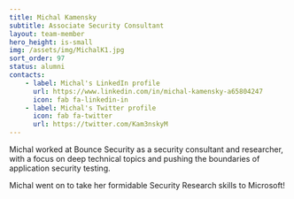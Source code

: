 ```yaml
---
title: Michal Kamensky
subtitle: Associate Security Consultant
layout: team-member
hero_height: is-small
img: /assets/img/MichalK1.jpg
sort_order: 97
status: alumni
contacts:
    - label: Michal's LinkedIn profile
      url: https://www.linkedin.com/in/michal-kamensky-a65804247
      icon: fab fa-linkedin-in
    - label: Michal's Twitter profile
      icon: fab fa-twitter
      url: https://twitter.com/Kam3nskyM
---
```


Michal worked at Bounce Security as a security consultant and researcher, with a focus on deep technical topics and pushing the boundaries of application security testing. 

Michal went on to take her formidable Security Research skills to Microsoft!
